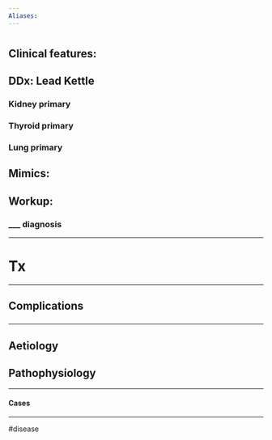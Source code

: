 ```yaml
---
Aliases:
---
```

# 
## Clinical features:
###
## DDx: Lead **Kettle**
### Kidney primary
### Thyroid primary
### Lung primary
## Mimics:
###
## Workup:
### ___ diagnosis
---
# Tx

---
## Complications
###

---
## Aetiology
## Pathophysiology

---
#### Cases


---
#disease 